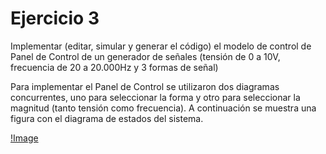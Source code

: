 # Ejercicio 3

Implementar (editar, simular y generar el código) el modelo de control de Panel de Control de un generador de señales (tensión de 0 a 10V, frecuencia de 20 a 20.000Hz y 3 formas de señal)



Para implementar el Panel de Control se utilizaron dos diagramas concurrentes, uno para seleccionar la forma y otro para seleccionar la magnitud (tanto tensión como frecuencia). A continuación se muestra una figura con el diagrama de estados del sistema.

[!Image](ej3sct.png)

